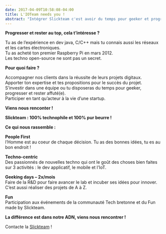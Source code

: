 ```yaml
---
date: 2017-04-09T10:58:08-04:00
title: L'IOTeam needs you !
abstract: "Intégrer Slickteam c'est avoir du temps pour geeker et progresser. Intervenir sur la chaîne M2M et surtout sur les objets connectés c'est possible !"
---
```


**Progresser et rester au top, cela t’intéresse ?**

Tu as de l’expérience en dev java, C/C++ mais tu connais aussi les réseaux et les cartes électroniques.  
Tu as acheté ton premier Raspberry Pi en mars 2012.  
Les techno open-source ne sont pas un secret.

**Pour quoi faire ?**

Accompagner nos clients dans la réussite de leurs projets digitaux.  
Apporter ton expertise et tes propositions pour le succès du projet.  
S’investir dans une équipe ou tu disposeras du temps pour geeker, progresser et rester affuté(e).  
Participer en tant qu’acteur à la vie d’une startup.

**Viens nous renconter !**

**Slickteam : 100% technophile et 100% pur beurre !**

**Ce qui nous rassemble :**

**People First**  
l’Homme est au coeur de chaque décision. Tu as des bonnes idées, tu es au bon endroit !

**Techno-centric**  
Des passionnés de nouvelles techno qui ont le goût des choses bien faites sur 3 activités : le dev applicatif, le mobile et l’IoT.

**Geeking days – 2x/mois**  
Faire de la R&D pour faire avancer le lab et incuber ses idées pour innover. C’est aussi réaliser des projets de A à Z.

**Fun**  
Participation aux événements de la communauté Tech bretonne et du Fun made by Slickteam.

**La différence est dans notre ADN, viens nous rencontrer !**

Contacte la [Slickteam](mailto:job@slickteam.fr) !